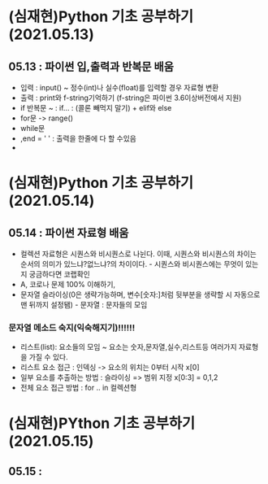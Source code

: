 # (심재현)Python 기초 공부하기 (2021.05.13)
## 05.13 : 파이썬 입,출력과 반복문 배움
* 입력 : input() ~ 정수(int)나 실수(float)를 입력할 경우 자료형 변환
* 출력 : print와 f-string기억하기 (f-string은 파이썬 3.6이상버전에서 지원)
* if 반복문 ~ : if... : (콜론 빼먹지 말기) + elif와 else
* for문 -> range()
* while문
* ,end = ' ' : 출력을 한줄에 다 할 수있음
* 
# (심재현)Python 기초 공부하기 (2021.05.14)
## 05.14 : 파이썬 자료형 배움
* 컬렉션 자료형은 시퀀스와 비시퀀스로 나뉜다. 이때, 시퀀스와 비시퀀스의 차이는 순서의 의미가 있느냐?없느냐?의 차이이다. - 시퀀스와 비시퀀스에는 무엇이 있는지 궁금하다면 코랩확인
* A, 코로나 문제 100% 이해하기,
* 문자열 슬라이싱(0은 생략가능하며, 변수[숫자:]처럼 뒷부분을 생략할 시 자동으로 맨 뒤까지 설정됌) - 문자열 : 문자들의 모임
### 문자열 메소드 숙지(익숙해지기)!!!!!!
* 리스트(list): 요소들의 모임 ~ 요소는 숫자,문자열,실수,리스트등 여러가지 자료형을 가질 수 있다.
* 리스트 요소 접근 : 인덱싱 -> 요소의 위치는 0부터 시작 x[0]
* 일부 요소를 추출하는 방법 : 슬라이싱 => 범위 지정 x[0:3] = 0,1,2
* 전체 요소 접근 방법 : for .. in 컬렉션형

# (심재현)PYthon 기초 공부하기 (2021.05.15)
## 05.15 :
